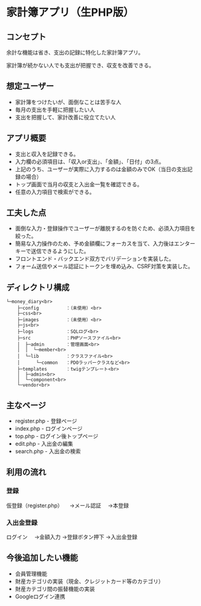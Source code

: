 # 家計簿アプリ（生PHP版）

## コンセプト

余計な機能は省き、支出の記録に特化した家計簿アプリ。

家計簿が続かない人でも支出が把握でき、収支を改善できる。

## 想定ユーザー
- 家計簿をつけたいが、面倒なことは苦手な人
- 毎月の支出を手軽に把握したい人
- 支出を把握して、家計改善に役立てたい人

## アプリ概要
- 支出と収入を記録できる。
- 入力欄の必須項目は、「収入or支出」、「金額」、「日付」の3点。
- 上記のうち、ユーザーが実際に入力するのは金額のみでOK（当日の支出記録の場合）
- トップ画面で当月の収支と入出金一覧を確認できる。
- 任意の入力項目で検索ができる。

## 工夫した点
- 面倒な入力・登録操作でユーザーが離脱するのを防ぐため、必須入力項目を絞った。
- 簡易な入力操作のため、予め金額欄にフォーカスを当て、入力後はエンターキーで送信できるようにした。
- フロントエンド・バックエンド双方でバリデーションを実装した。
- フォーム送信やメール認証にトークンを埋め込み、CSRF対策を実装した。

## ディレクトリ構成
```
└─money_diary<br>
    ├─config          ：（未使用）<br>
    ├─css<br>
    ├─images          ：（未使用）<br>
    ├─js<br>
    ├─logs            ：SQLログ<br>
    ├─src             ：PHPソースファイル<br>
    │  ├─admin        ：管理画面<br>
    │  │  └─member<br>
    │  └─lib          ：クラスファイル<br>
    │      └─common   ：PDOラッパークラスなど<br>
    ├─templates       ：twigテンプレート<br>
    │  ├─admin<br>
    │  └─component<br>
    └─vendor<br>
```

## 主なページ
- register.php - 登録ページ
- index.php - ログインページ
- top.php - ログイン後トップページ
- edit.php - 入出金の編集
- search.php - 入出金の検索

## 利用の流れ
### 登録
仮登録（register.php）
　→メール認証
　→本登録

### 入出金登録
ログイン
　→金額入力
  →登録ボタン押下
  →入出金登録

## 今後追加したい機能
- 会員管理機能
- 財産カテゴリの実装（現金、クレジットカード等のカテゴリ）
- 財産カテゴリ間の振替機能の実装
- Googleログイン連携

